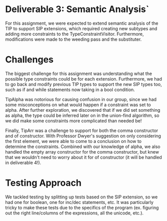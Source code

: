 # Deliverable 3: Semantic Analysis`

For this assignment, we were expected to extend semantic analysis of the TIP to support SIP extensions, which required creating new subtypes and adding more constraints to the TypeConstraintVisitor. Furthermore, modifications were made to the weeding pass and the substituter.

# Challenges

The biggest challenge for this assignment was understanding what the possible type constraints could be for each extension. Furthermore, we had to go back and modify previous TIP types to support the new SIP types too, such as if and while statements now taking in a bool condition.

TipAlpha was notorious for causing confusion in our group, since we had some misconceptions on what would happen if a constraint was set to alpha. After further exploration, we discovered that if we did set something as alpha, the type could be inferred later on in the union-find algorithm, so we did make some constraints more complicated than needed be!

Finally, TipArr was a challenge to support for both the comma constructor and of constructor. With Professor Dwyer's suggestion on only considering the first element, we were able to come to a conclusion on how to determine the constraints. Combined with our knowledge of alpha, we also handled the empty array constructor for the comma constructor, but knew that we wouldn't need to worry about it for of constructor (it will be handled in deliverable 4!).

# Testing Approach

We tackled testing by splitting up tests based on the SIP extension, so we had one for boolean, one for inc/dec statements, etc. It was particularly tricky to make these tests due to the specifics of the program (ex. figuring out the right line/columns of the expressions, all the unicode, etc.). 